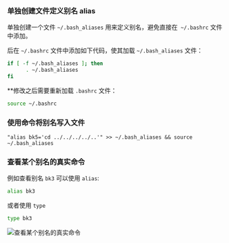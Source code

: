

### 单独创建文件定义别名 alias


单独创建一个文件 `~/.bash_aliases` 用来定义别名，避免直接在` ~/.bashrc` 文件中添加。

后在 `~/.bashrc` 文件中添加如下代码，使其加载 `~/.bash_aliases` 文件：


```bash
if [ -f ~/.bash_aliases ]; then
      . ~/.bash_aliases
fi
```

**修改之后需要重新加载 `.bashrc` 文件：

```bash
source ~/.bashrc
```

### 使用命令将别名写入文件


```
"alias bk5='cd ../../../../..'" >> ~/.bash_aliases && source ~/.bash_aliases
```

### 查看某个别名的真实命令

例如查看别名 `bk3` 可以使用 `alias`:

```bash
alias bk3
```

或者使用 `type`

```bash
type bk3
```

![查看某个别名的真实命令](http://xiaoshujiang.wencaizhang.com/xiaoshujiang/2019/view-the-true-command-via-alias-and-type.png)

